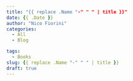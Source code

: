 ```yaml
---
title: "{{ replace .Name "-" " " | title }}"
date: {{ .Date }}
author: "Nico Fiorini"
categories: 
  - All
  - Blog

tags: 
  - Books
slug: {{ replace .Name "-" " " | title }}
draft: true
---
```


